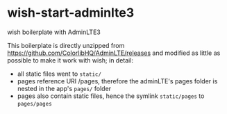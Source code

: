 # wish-start-adminlte3
wish boilerplate with AdminLTE3

This boilerplate is directly unzipped from https://github.com/ColorlibHQ/AdminLTE/releases
and modified as little as possible to make it work with wish; in detail:

- all static files went to `static/`
- pages reference URI /pages, therefore the adminLTE's pages folder is nested in the app's `pages/` folder
- pages also contain static files, hence the symlink `static/pages` to `pages/pages`
